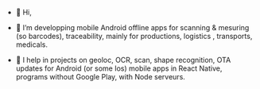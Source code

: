 - 👋 Hi,
- 👀 I’m developping mobile Android offline apps for scanning & mesuring (so barcodes), traceability, mainly for productions, logistics , transports, medicals.

- 💞️ I help in projects on geoloc, OCR, scan, shape recognition, OTA updates for Android (or some Ios) mobile apps in React Native, programs without Google Play, with Node serveurs.

<!---
Productivix is a ✨ special ✨ repository because its `README.md` (this file) appears on your GitHub profile.
You can click the Preview link to take a look at your changes.
--->
